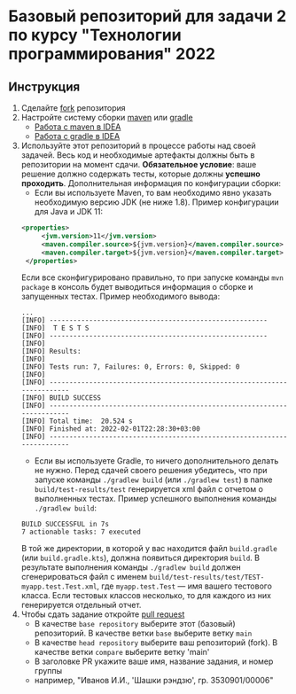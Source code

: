 # Базовый репозиторий для задачи 2 по курсу "Технологии программирования" 2022

## Инструкция
1. Сделайте [fork](https://docs.github.com/en/get-started/quickstart/fork-a-repo) репозитория
2. Настройте систему сборки [maven](https://maven.apache.org/) или [gradle](https://gradle.org/)
    * [Работа с maven в IDEA](https://www.jetbrains.com/help/idea/maven-support.html)
    * [Работа с gradle в IDEA](https://www.jetbrains.com/help/idea/gradle.html)
3. Используйте этот репозиторий в процессе работы над своей задачей. Весь код и необходимые артефакты
должны быть в репозитории на момент сдачи. **Обязательное условие**: ваше решение должно содержать тесты,
которые должны **успешно проходить**. Дополнительная информация по конфигурации сборки:
   * Если вы используете Maven, то вам необходимо явно указать необходимую версию JDK (не ниже 1.8). Пример конфигурации
   для Java и JDK 11:
   ```xml
   <properties>
        <jvm.version>11</jvm.version>
        <maven.compiler.source>${jvm.version}</maven.compiler.source>
        <maven.compiler.target>${jvm.version}</maven.compiler.target>
    </properties>
   ```
   Если все сконфигурировано правильно, то при запуске команды `mvn package` в консоль будет выводиться информация
   о сборке и запущенных тестах. Пример необходимого вывода:
   ```shell
   ...
   [INFO] -------------------------------------------------------
   [INFO]  T E S T S
   [INFO] -------------------------------------------------------
   [INFO] 
   [INFO] Results:
   [INFO] 
   [INFO] Tests run: 7, Failures: 0, Errors: 0, Skipped: 0
   [INFO] 
   [INFO] ------------------------------------------------------------------------
   [INFO] BUILD SUCCESS
   [INFO] ------------------------------------------------------------------------
   [INFO] Total time:  20.524 s
   [INFO] Finished at: 2022-02-01T22:28:30+03:00
   [INFO] ------------------------------------------------------------------------
   ```
   * Если вы используете Gradle, то ничего дополнительного делать не нужно. Перед сдачей своего решения убедитесь, что
   при запуске команды `./gradlew build` (или `./gradlew test`) в папке `build/test-results/test` генерируется xml файл
   с отчетом о выполненных тестах. Пример успешного выполнения команды `./gradlew build`:
   ```shell
   BUILD SUCCESSFUL in 7s
   7 actionable tasks: 7 executed
   ```
   В той же директории, в которой у вас находится файл `build.gradle` (или `build.gradle.kts`), должна появиться директория `build`.
   В результате выполнения команды `./gradlew build` должен сгенерироваться файл с именем `build/test-results/test/TEST-myapp.test.Test.xml`,
   где `myapp.test.Test` &mdash; имя вашего тестового класса. Если тестовых классов несколько, то для каждого из них генерируется отдельный отчет.
4. Чтобы сдать задание откройте [pull request](https://docs.github.com/en/pull-requests/collaborating-with-pull-requests/proposing-changes-to-your-work-with-pull-requests/creating-a-pull-request-from-a-fork)
    * В качестве `base repository` выберите этот (базовый) репозиторий. В качестве ветки `base` выберите ветку `main`
    * В качестве `head repository` выберите ваш репозиторий (fork). В качестве ветки `compare` выберите ветку 'main'
    * В заголовке PR укажите ваше имя, название задания, и номер группы
    * например, "Иванов И.И., 'Шашки рэндзю', гр. 3530901/00006"

